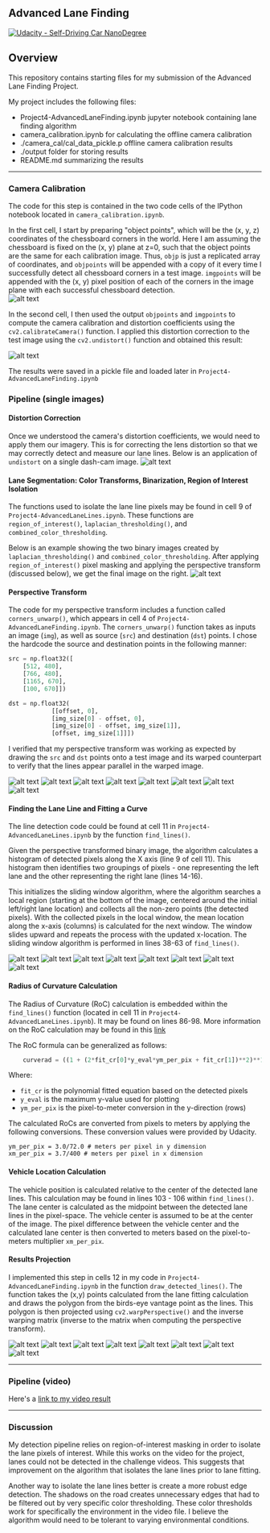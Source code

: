 ## Advanced Lane Finding
[![Udacity - Self-Driving Car NanoDegree](https://s3.amazonaws.com/udacity-sdc/github/shield-carnd.svg)](http://www.udacity.com/drive)

[//]: # (Image References)
[image0]: ./examples/calibration_detection.png "Undistorted"
[image1]: ./examples/calibration_undistort.png "Undistorted"
[image2]: ./examples/distort_v_undistort.png "Road Transformed"
[image3]: ./examples/color_and_edge.png "Binary Example"
[image4]: ./examples/perspective1.png "Warp Example"
[image4a]: ./examples/perspective2.png "Warp Example"
[image4b]: ./examples/perspective3.png "Warp Example"
[image4c]: ./examples/perspective4.png "Warp Example"
[image4d]: ./examples/perspective5.png "Warp Example"
[image4e]: ./examples/perspective6.png "Warp Example"
[image4f]: ./examples/perspective7.png "Warp Example"
[image4g]: ./examples/perspective8.png "Warp Example"
[image5]: ./output/sliding_window_straight_lines1.jpg "Fit Visual"
[image5a]: ./output/sliding_window_straight_lines2.jpg "Fit Visual"
[image5b]: ./output/sliding_window_test1.jpg "Fit Visual"
[image5c]: ./output/sliding_window_test2.jpg "Fit Visual"
[image5d]: ./output/sliding_window_test3.jpg "Fit Visual"
[image5e]: ./output/sliding_window_test4.jpg "Fit Visual"
[image5f]: ./output/sliding_window_test5.jpg "Fit Visual"
[image5g]: ./output/sliding_window_test6.jpg "Fit Visual"
[image6]: ./output/final_straight_lines1.jpg "Output"
[image6a]: ./output/final_straight_lines2.jpg "Output"
[image6b]: ./output/final_test1.jpg "Output"
[image6c]: ./output/final_test2.jpg "Output"
[image6d]: ./output/final_test3.jpg "Output"
[image6e]: ./output/final_test4.jpg "Output"
[image6f]: ./output/final_test5.jpg "Output"
[image6g]: ./output/final_test6.jpg "Output"
[video1]: ./output/project_video.mp4 "Video"

Overview
---
This repository contains starting files for my submission of the Advanced Lane Finding Project.

My project includes the following files:
* Project4-AdvancedLaneFinding.ipynb jupyter notebook containing lane finding algorithm
* camera_calibration.ipynb for calculating the offline camera calibration
* ./camera_cal/cal_data_pickle.p offline camera calibration results
* ./output folder for storing results
* README.md summarizing the results

---
### Camera Calibration


The code for this step is contained in the two code cells of the IPython notebook located in `camera_calibration.ipynb`.

In the first cell, I start by preparing "object points", which will be the (x, y, z) coordinates of the chessboard corners in the world. Here I am assuming the chessboard is fixed on the (x, y) plane at z=0, such that the object points are the same for each calibration image.  Thus, `objp` is just a replicated array of coordinates, and `objpoints` will be appended with a copy of it every time I successfully detect all chessboard corners in a test image.  `imgpoints` will be appended with the (x, y) pixel position of each of the corners in the image plane with each successful chessboard detection.  
![alt text][image0]

In the second cell, I then used the output `objpoints` and `imgpoints` to compute the camera calibration and distortion coefficients using the `cv2.calibrateCamera()` function.  I applied this distortion correction to the test image using the `cv2.undistort()` function and obtained this result:

![alt text][image1]

The results were saved in a pickle file and loaded later in `Project4-AdvancedLaneFinding.ipynb`

### Pipeline (single images)

#### Distortion Correction

Once we understood the camera's distortion coefficients, we would need to apply them our imagery. This is for correcting the lens distortion so that we may correctly detect and measure our lane lines. Below is an application of `undistort` on a single dash-cam image.
![alt text][image2]

#### Lane Segmentation: Color Transforms, Binarization, Region of Interest Isolation
The functions used to isolate the lane line pixels may be found in cell 9 of `Project4-AdvancedLaneLines.ipynb`. These functions are `region_of_interest()`, `laplacian_thresholding()`, and `combined_color_thresholding`.

Below is an example showing the two binary images created by `laplacian_thresholding()` and `combined_color_thresholding`. After applying `region_of_interest()` pixel masking and applying the perspective transform (discussed below), we get the final image on the right.
![alt text][image3]


#### Perspective Transform

The code for my perspective transform includes a function called `corners_unwarp()`, which appears in cell 4 of `Project4-AdvancedLaneFinding.ipynb`.  The `corners_unwarp()` function takes as inputs an image (`img`), as well as source (`src`) and destination (`dst`) points.  I chose the hardcode the source and destination points in the following manner:

```python
src = np.float32([
    [512, 480],
    [766, 480],
    [1165, 670],
    [100, 670]])

dst = np.float32(
            [[offset, 0],
            [img_size[0] - offset, 0],
            [img_size[0] - offset, img_size[1]],
            [offset, img_size[1]]])
```


I verified that my perspective transform was working as expected by drawing the `src` and `dst` points onto a test image and its warped counterpart to verify that the lines appear parallel in the warped image.

![alt text][image4]
![alt text][image4a]
![alt text][image4b]
![alt text][image4c]
![alt text][image4d]
![alt text][image4e]
![alt text][image4f]
![alt text][image4g]

#### Finding the Lane Line and Fitting a Curve
The line detection code could be found at cell  11 in `Project4-AdvancedLaneLines.ipynb` by the function `find_lines()`.

Given the perspective transformed binary image, the algorithm calculates a histogram of detected pixels along the X axis (line 9 of cell 11). This histogram then identifies two groupings of pixels - one representing the left lane and the other representing the right lane (lines 14-16).

This initializes the sliding window algorithm, where the algorithm searches a local region (starting at the bottom of the image, centered around the initial left/right lane location) and collects all the non-zero points (the detected pixels). With the collected pixels in the local window, the mean location along the x-axis (columns) is calculated for the next window. The window slides upward and repeats the process with the updated x-location. The sliding window algorithm is performed in lines 38-63 of `find_lines()`.

![alt text][image5]
![alt text][image5a]
![alt text][image5b]
![alt text][image5c]
![alt text][image5d]
![alt text][image5e]
![alt text][image5f]
![alt text][image5g]

#### Radius of Curvature Calculation
The Radius of Curvature (RoC) calculation is embedded within the `find_lines()` function (located in cell 11 in `Project4-AdvancedLaneLines.ipynb`). It may be found on lines 86-98. More information on the RoC calculation may be found in this [link](https://www.intmath.com/applications-differentiation/8-radius-curvature.php)

The RoC formula can be generalized as follows:
``` python
    curverad = ((1 + (2*fit_cr[0]*y_eval*ym_per_pix + fit_cr[1])**2)**1.5) / np.absolute(2*fit_cr[0])
```
Where:
* `fit_cr` is the polynomial fitted equation based on the detected pixels
* `y_eval` is the maximum y-value used for plotting
* `ym_per_pix` is the pixel-to-meter conversion in the y-direction (rows)

The calculated RoCs are converted from pixels to meters by applying the following conversions. These conversion values were provided by Udacity.
``` IPython
ym_per_pix = 3.0/72.0 # meters per pixel in y dimension
xm_per_pix = 3.7/400 # meters per pixel in x dimension
```

#### Vehicle Location Calculation
The vehicle position is calculated relative to the center of the detected lane lines. This calculation may be found in lines 103 - 106 within `find_lines()`. The lane center is calculated as the midpoint between the detected lane lines in the pixel-space. The vehicle center is assumed to be at the center of the image. The pixel difference between the vehicle center and the calculated lane center is then converted to meters based on the pixel-to-meters multiplier `xm_per_pix`.

#### Results Projection

I implemented this step in cells 12 in my code in `Project4-AdvancedLaneFinding.ipynb` in the function `draw_detected_lines()`. The function takes the (x,y) points calculated from the lane fitting calculation and draws the polygon from the birds-eye vantage point as the lines. This polygon is then projected using `cv2.warpPerspective()` and the inverse warping matrix (inverse to the matrix when computing the perspective transform).  

![alt text][image6]
![alt text][image6a]
![alt text][image6b]
![alt text][image6c]
![alt text][image6d]
![alt text][image6e]
![alt text][image6f]
![alt text][image6g]

---

### Pipeline (video)

Here's a [link to my video result](./output/project_video.mp4)

---

### Discussion

My detection pipeline relies on region-of-interest masking in order to isolate the lane pixels of interest. While this works on the video for the project, lanes could not be detected in the challenge videos. This suggests that improvement on the algorithm that isolates the lane lines prior to lane fitting.

Another way to isolate the lane lines better is create a more robust edge detection. The shadows on the road creates unnecessary edges that had to be filtered out by very specific color thresholding. These color thresholds work for specifically the environment in the video file. I believe the algorithm would need to be tolerant to varying environmental conditions.
